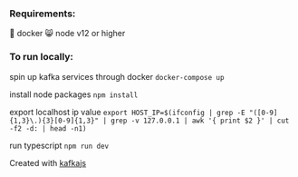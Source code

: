 
### Requirements:
 📇 docker
 😸 node v12 or higher


### To run locally:
spin up kafka services through docker
`docker-compose up`

install node packages
`npm install`

export localhost ip value
`export HOST_IP=$(ifconfig | grep -E "([0-9]{1,3}\.){3}[0-9]{1,3}" | grep -v 127.0.0.1 | awk '{ print $2 }' | cut -f2 -d: | head -n1)`

run typescript
`npm run dev`

Created with [kafkajs](https://kafka.js.org/)